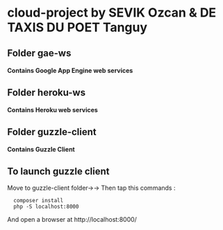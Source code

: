 # cloud-project by SEVIK Ozcan & DE TAXIS DU POET Tanguy

## Folder gae-ws
#### Contains Google App Engine web services

## Folder heroku-ws
#### Contains Heroku web services

## Folder guzzle-client
#### Contains Guzzle Client

## To launch guzzle client 

Move to guzzle-client folder->->
Then tap this commands :

```
  composer install
  php -S localhost:8000
```
And open a browser at http://localhost:8000/
